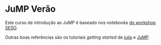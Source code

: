 # JuMP Verão

Este curso de introdução ao JuMP é baseado nos notebooks [do workshop SESO](https://github.com/odow/SESO2023).

Outras boas referências são os tutoriais _getting started_ de [julia](https://jump.dev/JuMP.jl/stable/tutorials/getting_started/getting_started_with_julia/) e [JuMP](https://jump.dev/JuMP.jl/stable/tutorials/getting_started/getting_started_with_JuMP/).
